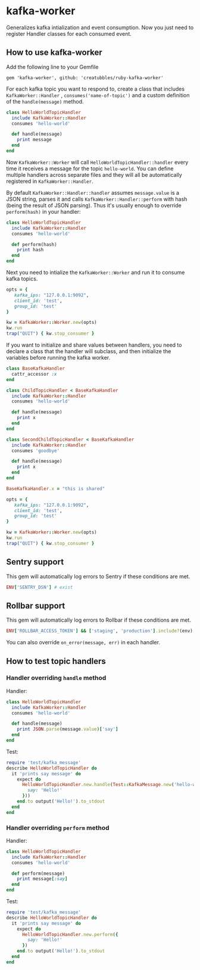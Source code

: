 # kafka-worker

Generalizes kafka intialization and event consumption. Now you just need to register Handler classes for each consumed event.

## How to use kafka-worker

Add the following line to your Gemfile

```
gem 'kafka-worker', github: 'creatubbles/ruby-kafka-worker'
```

For each kafka topic you want to respond to, create a class that includes `KafkaWorker::Handler`
, `consumes('name-of-topic')` and a custom definition of the `handle(message)` method.

```ruby
class HelloWorldTopicHandler
  include KafkaWorker::Handler
  consumes 'hello-world'

  def handle(message)
    print message
  end
end
```

Now `KafkaWorker::Worker` will call `HelloWorldTopicHandler::handler` every time
it receives a message for the topic `hello-world`. You can define multiple
handlers across separate files and they will all be automatically registered
in `KafkaWorker::Handler`.

By default `KafkaWorker::Handler::handler` assumes `message.value` is a JSON
string, parses it and calls `KafkaWorker::Handler::perform` with hash (being the
result of JSON parsing). Thus it's usually enough to override `perform(hash)` in
your handler:
```ruby
class HelloWorldTopicHandler
  include KafkaWorker::Handler
  consumes 'hello-world'

  def perform(hash)
    print hash
  end
end
```

Next you need to intialize the `KafkaWorker::Worker`
and run it to consume kafka topics.

```ruby
opts = {
   kafka_ips: "127.0.0.1:9092",
   client_id: 'test',
   group_id: 'test'
}

kw = KafkaWorker::Worker.new(opts)
kw.run
trap("QUIT") { kw.stop_consumer }
```

If you want to initialize and share values between handlers, you need to declare
a class that the handler will subclass, and then initialize the variables before
running the kafka worker.

```ruby
class BaseKafkaHandler
  cattr_accessor :x
end

class ChildTopicHandler < BaseKafkaHandler
  include KafkaWorker::Handler
  consumes 'hello-world'

  def handle(message)
    print x
  end
end

class SecondChildTopicHandler < BaseKafkaHandler
  include KafkaWorker::Handler
  consumes 'goodbye'

  def handle(message)
    print x
  end
end

BaseKafkaHandler.x = "this is shared"

opts = {
   kafka_ips: "127.0.0.1:9092",
   client_id: 'test',
   group_id: 'test'
}

kw = KafkaWorker::Worker.new(opts)
kw.run
trap("QUIT") { kw.stop_consumer }
```

## Sentry support

This gem will automatically log errors to Sentry if these conditions are met.

```ruby
ENV['SENTRY_DSN'] # exist
```

## Rollbar support

This gem will automatically log errors to Rollbar if these conditions are met.

```ruby
ENV['ROLLBAR_ACCESS_TOKEN'] && ['staging', 'production'].include?(env)
```

You can also override `on_error(message, err)` in each handler.

## How to test topic handlers
### Handler overriding `handle` method
Handler:
```ruby
class HelloWorldTopicHandler
  include KafkaWorker::Handler
  consumes 'hello-world'

  def handle(message)
    print JSON.parse(message.value)['say']
  end
end
```

Test:
```ruby
require 'test/kafka_message'
describe HelloWorldTopicHandler do
  it 'prints say message' do
    expect do
      HelloWorldTopicHandler.new.handle(Test::KafkaMessage.new('hello-world', {
        say: 'Hello!'
      }))
    end.to output('Hello!').to_stdout
  end
end
```

### Handler overriding `perform` method
Handler:
```ruby
class HelloWorldTopicHandler
  include KafkaWorker::Handler
  consumes 'hello-world'

  def perform(message)
    print message[:say]
  end
end
```

Test:
```ruby
require 'test/kafka_message'
describe HelloWorldTopicHandler do
  it 'prints say message' do
    expect do
      HelloWorldTopicHandler.new.perform({
        say: 'Hello!'
      })
    end.to output('Hello!').to_stdout
  end
end
```
